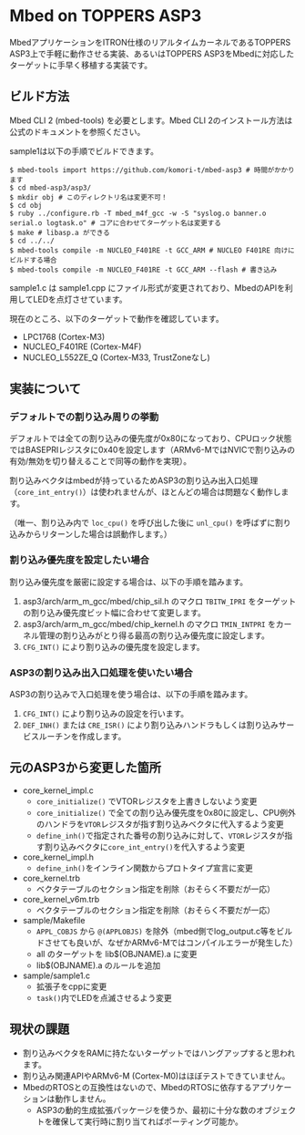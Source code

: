 # Mbed on TOPPERS ASP3

MbedアプリケーションをITRON仕様のリアルタイムカーネルであるTOPPERS ASP3上で手軽に動作させる実装、あるいはTOPPERS ASP3をMbedに対応したターゲットに手早く移植する実装です。

## ビルド方法

Mbed CLI 2 (mbed-tools) を必要とします。Mbed CLI 2のインストール方法は公式のドキュメントを参照ください。

sample1は以下の手順でビルドできます。

```shell
$ mbed-tools import https://github.com/komori-t/mbed-asp3 # 時間がかかります
$ cd mbed-asp3/asp3/
$ mkdir obj # このディレクトリ名は変更不可！
$ cd obj
$ ruby ../configure.rb -T mbed_m4f_gcc -w -S "syslog.o banner.o serial.o logtask.o" # コアに合わせてターゲット名は変更する
$ make # libasp.a ができる
$ cd ../../
$ mbed-tools compile -m NUCLEO_F401RE -t GCC_ARM # NUCLEO F401RE 向けにビルドする場合
$ mbed-tools compile -m NUCLEO_F401RE -t GCC_ARM --flash # 書き込み
```

sample1.c は sample1.cpp にファイル形式が変更されており、MbedのAPIを利用してLEDを点灯させています。

現在のところ、以下のターゲットで動作を確認しています。

- LPC1768 (Cortex-M3)
- NUCLEO_F401RE (Cortex-M4F)
- NUCLEO_L552ZE_Q (Cortex-M33, TrustZoneなし)

## 実装について

### デフォルトでの割り込み周りの挙動

デフォルトでは全ての割り込みの優先度が0x80になっており、CPUロック状態ではBASEPRIレジスタに0x40を設定します（ARMv6-MではNVICで割り込みの有効/無効を切り替えることで同等の動作を実現）。

割り込みベクタはmbedが持っているためASP3の割り込み出入口処理（`core_int_entry()`）は使われませんが、ほとんどの場合は問題なく動作します。

（唯一、割り込み内で `loc_cpu()` を呼び出した後に `unl_cpu()` を呼ばずに割り込みからリターンした場合は誤動作します。）

### 割り込み優先度を設定したい場合

割り込み優先度を厳密に設定する場合は、以下の手順を踏みます。

1. asp3/arch/arm_m_gcc/mbed/chip_sil.h のマクロ `TBITW_IPRI` をターゲットの割り込み優先度ビット幅に合わせて変更します。
2. asp3/arch/arm_m_gcc/mbed/chip_kernel.h のマクロ `TMIN_INTPRI` をカーネル管理の割り込みがとり得る最高の割り込み優先度に設定します。
3. `CFG_INT()` により割り込みの優先度を設定します。

### ASP3の割り込み出入口処理を使いたい場合

ASP3の割り込みで入口処理を使う場合は、以下の手順を踏みます。

1. `CFG_INT()` により割り込みの設定を行います。
2. `DEF_INH()` または `CRE_ISR()` により割り込みハンドラもしくは割り込みサービスルーチンを作成します。

## 元のASP3から変更した箇所

- core_kernel_impl.c
  - `core_initialize()` でVTORレジスタを上書きしないよう変更
  - `core_initialize()` で全ての割り込み優先度を0x80に設定し、CPU例外のハンドラを`VTOR`レジスタが指す割り込みベクタに代入するよう変更
  - `define_inh()`で指定された番号の割り込みに対して、`VTOR`レジスタが指す割り込みベクタに`core_int_entry()`を代入するよう変更
- core_kernel_impl.h
  - `define_inh()`をインライン関数からプロトタイプ宣言に変更
- core_kernel.trb
  - ベクタテーブルのセクション指定を削除（おそらく不要だが一応）
- core_kernel_v6m.trb
  - ベクタテーブルのセクション指定を削除（おそらく不要だが一応）
- sample/Makefile
  - `APPL_COBJS` から `@(APPLOBJS)` を除外（mbed側でlog_output.c等をビルドさせても良いが、なぜかARMv6-Mではコンパイルエラーが発生した）
  - all のターゲットを lib$(OBJNAME).a に変更
  - lib$(OBJNAME).a のルールを追加
- sample/sample1.c
  - 拡張子をcppに変更
  - `task()`内でLEDを点滅させるよう変更

## 現状の課題

- 割り込みベクタをRAMに持たないターゲットではハングアップすると思われます。
- 割り込み関連APIやARMv6-M (Cortex-M0)はほぼテストできていません。
- MbedのRTOSとの互換性はないので、MbedのRTOSに依存するアプリケーションは動作しません。
  - ASP3の動的生成拡張パッケージを使うか、最初に十分な数のオブジェクトを確保して実行時に割り当てればポーティング可能か。

